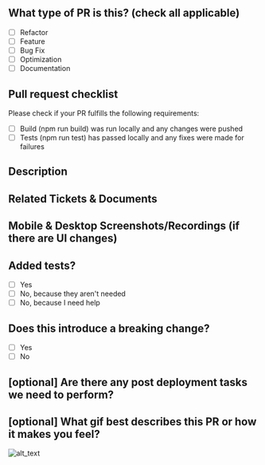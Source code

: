 ## What type of PR is this? (check all applicable)

- [ ] Refactor
- [ ] Feature
- [ ] Bug Fix
- [ ] Optimization
- [ ] Documentation

## Pull request checklist

Please check if your PR fulfills the following requirements:

- [ ] Build (npm run build) was run locally and any changes were pushed
- [ ] Tests (npm run test) has passed locally and any fixes were made for failures

## Description

## Related Tickets & Documents

## Mobile & Desktop Screenshots/Recordings (if there are UI changes)

## Added tests?

- [ ] Yes
- [ ] No, because they aren't needed
- [ ] No, because I need help

## Does this introduce a breaking change?

- [ ] Yes
- [ ] No

## [optional] Are there any post deployment tasks we need to perform?

## [optional] What gif best describes this PR or how it makes you feel?

![alt_text](gif_link)
